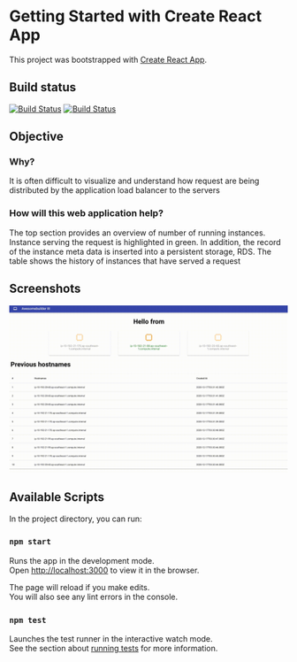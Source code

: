 # Getting Started with Create React App

This project was bootstrapped with [Create React App](https://github.com/facebook/create-react-app).

## Build status
[![Build Status](http://ec2-3-1-6-16.ap-southeast-1.compute.amazonaws.com/buildStatus/icon?job=awesomebuilder-node&subject=Build)](http://ec2-3-1-6-16.ap-southeast-1.compute.amazonaws.com/job/awesomebuilder-node/)
[![Build Status](http://ec2-3-1-6-16.ap-southeast-1.compute.amazonaws.com/buildStatus/icon?job=awesomebuilder-pipeline&subject=Deployment)](http://ec2-3-1-6-16.ap-southeast-1.compute.amazonaws.com/job/awesomebuilder-pipeline)

## Objective

### Why?
It is often difficult to visualize and understand how request are being distributed by the application load balancer to the servers

### How will this web application help?

The top section provides an overview of number of running instances. Instance serving the request is highlighted in green.
In addition, the record of the instance meta data is inserted into a persistent storage, RDS. 
The table shows the history of instances that have served a request 


## Screenshots

![screenshot](./readme/awesomebuilder-ui.gif)



## Available Scripts

In the project directory, you can run:

### `npm start`

Runs the app in the development mode.\
Open [http://localhost:3000](http://localhost:3000) to view it in the browser.

The page will reload if you make edits.\
You will also see any lint errors in the console.

### `npm test`

Launches the test runner in the interactive watch mode.\
See the section about [running tests](https://facebook.github.io/create-react-app/docs/running-tests) for more information.

